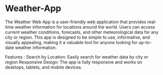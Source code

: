 # Weather-App
The Weather Web App is a user-friendly web application that provides real-time weather information for locations around the world. Users can access current weather conditions, forecasts, and other meteorological data for any city or region. This app is designed to be simple to use, informative, and visually appealing, making it a valuable tool for anyone looking for up-to-date weather information.

Features :
Search by Location: Easily search for weather data by city or region
Responsive Design: The app is fully responsive and works on desktops, tablets, and mobile devices.
